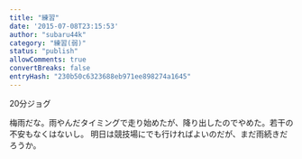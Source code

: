 ```yaml
---
title: "練習"
date: '2015-07-08T23:15:53'
author: "subaru44k"
category: "練習(弱)"
status: "publish"
allowComments: true
convertBreaks: false
entryHash: "230b50c6323688eb971ee898274a1645"
---
```

20分ジョグ

梅雨だな。雨やんだタイミングで走り始めたが、降り出したのでやめた。若干の不安もなくはないし。
明日は競技場にでも行ければよいのだが、まだ雨続きだろうか。
